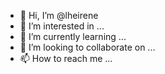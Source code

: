 - 👋 Hi, I’m @lheirene
- 👀 I’m interested in ...
- 🌱 I’m currently learning ...
- 💞️ I’m looking to collaborate on ...
- 📫 How to reach me ...

<!---
lheirene/lheirene is a ✨ special ✨ repository because its `README.md` (this file) appears on your GitHub profile.
You can click the Preview link to take a look at your changes.
--->
